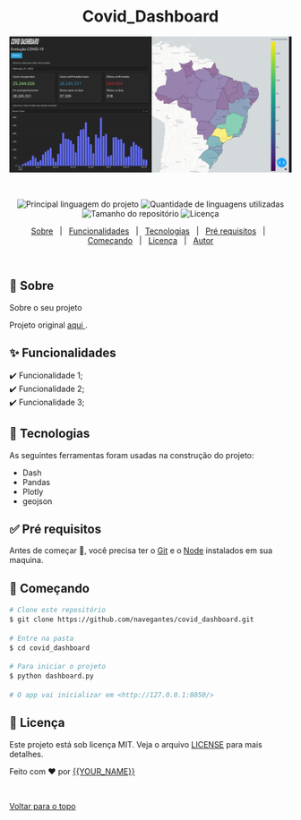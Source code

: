 

<h1 align="center">Covid_Dashboard</h1>

<div align="center" id="top"> 
  <img src="./assets/Screenshot.png" alt="Covid_Dashboard" />
  
  &#xa0;
  <!-- <a href="https://covid_dashboard.netlify.com">Demo</a> -->
</div> 

<p align="center">
  <img alt="Principal linguagem do projeto" src="https://img.shields.io/github/languages/top/{{YOUR_GITHUB_USERNAME}}/covid_dashboard?color=56BEB8">

  <img alt="Quantidade de linguagens utilizadas" src="https://img.shields.io/github/languages/count/{{YOUR_GITHUB_USERNAME}}/covid_dashboard?color=56BEB8">

  <img alt="Tamanho do repositório" src="https://img.shields.io/github/repo-size/{{YOUR_GITHUB_USERNAME}}/covid_dashboard?color=56BEB8">

  <img alt="Licença" src="https://img.shields.io/github/license/{{YOUR_GITHUB_USERNAME}}/covid_dashboard?color=56BEB8">

  <!-- <img alt="Github issues" src="https://img.shields.io/github/issues/{{YOUR_GITHUB_USERNAME}}/covid_dashboard?color=56BEB8" /> -->

  <!-- <img alt="Github forks" src="https://img.shields.io/github/forks/{{YOUR_GITHUB_USERNAME}}/covid_dashboard?color=56BEB8" /> -->

  <!-- <img alt="Github stars" src="https://img.shields.io/github/stars/{{YOUR_GITHUB_USERNAME}}/covid_dashboard?color=56BEB8" /> -->
</p>

<!-- Status -->

<!-- <h4 align="center"> 
	🚧  Covid_Dashboard 🚀 Em construção...  🚧
</h4> 

<hr> -->

<p align="center">
  <a href="#dart-sobre">Sobre</a> &#xa0; | &#xa0; 
  <a href="#sparkles-funcionalidades">Funcionalidades</a> &#xa0; | &#xa0;
  <a href="#rocket-tecnologias">Tecnologias</a> &#xa0; | &#xa0;
  <a href="#white_check_mark-pré-requisitos">Pré requisitos</a> &#xa0; | &#xa0;
  <a href="#checkered_flag-começando">Começando</a> &#xa0; | &#xa0;
  <a href="#memo-licença">Licença</a> &#xa0; | &#xa0;
  <a href="https://github.com/{{YOUR_GITHUB_USERNAME}}" target="_blank">Autor</a>
</p>
<br>

## 🎯 Sobre ##

Sobre o seu projeto

Projeto original <a href="https://asimov.academy/criando-mapas-interativos-com-python/" target="_blank"> aqui </a>.

## ✨ Funcionalidades ##

✔️ Funcionalidade 1;\
✔️ Funcionalidade 2;\
✔️ Funcionalidade 3;

## 🚀 Tecnologias ##

As seguintes ferramentas foram usadas na construção do projeto:

- Dash
- Pandas
- Plotly
- geojson

## ✅ Pré requisitos ##

Antes de começar 🏁, você precisa ter o [Git](https://git-scm.com) e o [Node](https://nodejs.org/en/) instalados em sua maquina.

## 🏁 Começando ##

```bash
# Clone este repositório
$ git clone https://github.com/navegantes/covid_dashboard.git

# Entre na pasta
$ cd covid_dashboard

# Para iniciar o projeto
$ python dashboard.py

# O app vai inicializar em <http://127.0.0.1:8050/>
```

## 📝 Licença ##

Este projeto está sob licença MIT. Veja o arquivo [LICENSE](LICENSE.md) para mais detalhes.


Feito com ❤️ por <a href="https://github.com/{{YOUR_GITHUB_USERNAME}}" target="_blank">{{YOUR_NAME}}</a>

&#xa0;

<a href="#top">Voltar para o topo</a>
